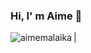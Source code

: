 ### Hi, I' m Aime 👋 
<p><img align="left" src="https://github-readme-stats.vercel.app/api/top-langs/?username=aimemalaika&layout=compact&hide=html&theme=light&hide_title=true" alt="aimemalaika" /></p> |
